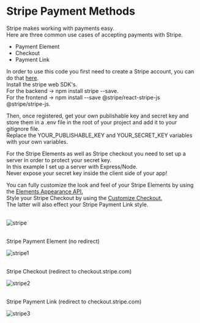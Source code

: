 

<h1>Stripe Payment Methods</h1>


Stripe makes working with payments easy.<br>
Here are three common use cases of accepting payments with Stripe.<br>

<ul>
<li>Payment Element</li>
<li>Checkout</li>
<li>Payment Link</li>
</ul>

In order to use this code you first need to create a Stripe account, you can do that <a href="https://dashboard.stripe.com/register?redirect=%2Ftest%2Fdashboard">here</a>.<br>
Install the stripe web SDK's.<br>
For the backend -> npm install stripe --save.<br>
For the frontend -> npm install --save @stripe/react-stripe-js @stripe/stripe-js.<br>

Then, once registered, get your own publishable key and secret key and store them in a .env file in the root of your project and add it to your gitignore file.<br>
Replace the YOUR_PUBLISHABLE_KEY and YOUR_SECRET_KEY variables with your own variables.<br>

For the Stripe Elements as well as Stripe checkout you need to set up a server in order to protect your secret key.<br>
In this example I set up a server with Express/Node.<br>
Never expose your secret key inside the client side of your app!<br>

You can fully customize the look and feel of your Stripe Elements by using the <a href="https://stripe.com/docs/elements/appearance-api">Elements Appearance API.</a><br>
Style your Stripe Checkout by using the <a href="https://stripe.com/docs/payments/checkout/customization">Customize Checkout.</a><br>
The latter will also effect your Stripe Payment Link style.<br><br>


![stripe](https://user-images.githubusercontent.com/38325801/203768791-96d5e493-4d2e-4e51-8d1c-f8e85f06b174.png)<br><br>

Stripe Payment Element (no redirect)<p>
![stripe1](https://user-images.githubusercontent.com/38325801/203801299-235f29d6-ebf3-4a51-a0a2-388c2a8a0b85.png)<br><br>

Stripe Checkout (redirect to checkout.stripe.com)<p>
![stripe2](https://user-images.githubusercontent.com/38325801/203768809-f8684edc-85aa-45c3-8278-a679aba00834.png)<br><br>

Stripe Payment Link (redirect to checkout.stripe.com)<p>
![stripe3](https://user-images.githubusercontent.com/38325801/203768817-2f11ed52-bbf3-4ebe-a8c6-cb5df9b75439.png)<br><br>
